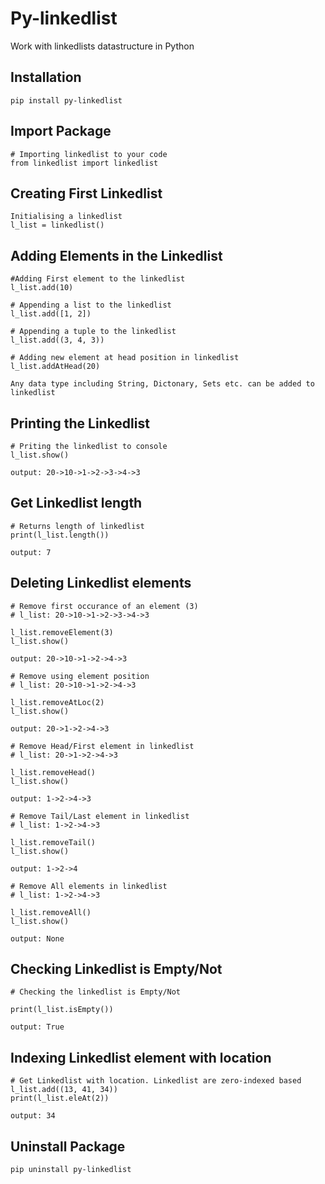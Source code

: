 # **Py-linkedlist**

Work with linkedlists datastructure in Python

## **Installation**


```
pip install py-linkedlist
```

## **Import Package**

```
# Importing linkedlist to your code
from linkedlist import linkedlist
```

## **Creating First Linkedlist**

```
Initialising a linkedlist
l_list = linkedlist()
```

## **Adding Elements in the Linkedlist**

```
#Adding First element to the linkedlist
l_list.add(10)
```

```
# Appending a list to the linkedlist
l_list.add([1, 2])
```

```
# Appending a tuple to the linkedlist
l_list.add((3, 4, 3))
```

```
# Adding new element at head position in linkedlist
l_list.addAtHead(20)
```

```
Any data type including String, Dictonary, Sets etc. can be added to linkedlist
```

## **Printing the Linkedlist**

```
# Priting the linkedlist to console
l_list.show()

output: 20->10->1->2->3->4->3
```

## **Get Linkedlist length**

```
# Returns length of linkedlist
print(l_list.length())

output: 7
```

## **Deleting Linkedlist elements**

```
# Remove first occurance of an element (3) 
# l_list: 20->10->1->2->3->4->3

l_list.removeElement(3)
l_list.show()

output: 20->10->1->2->4->3
```

```
# Remove using element position 
# l_list: 20->10->1->2->4->3

l_list.removeAtLoc(2)
l_list.show()

output: 20->1->2->4->3
```

```
# Remove Head/First element in linkedlist 
# l_list: 20->1->2->4->3

l_list.removeHead()
l_list.show()

output: 1->2->4->3
```

```
# Remove Tail/Last element in linkedlist 
# l_list: 1->2->4->3

l_list.removeTail()
l_list.show()

output: 1->2->4
```

```
# Remove All elements in linkedlist 
# l_list: 1->2->4->3

l_list.removeAll()
l_list.show()

output: None
```

## **Checking Linkedlist is Empty/Not**

```
# Checking the linkedlist is Empty/Not

print(l_list.isEmpty())

output: True
```

## **Indexing Linkedlist element with location**

```
# Get Linkedlist with location. Linkedlist are zero-indexed based
l_list.add((13, 41, 34))
print(l_list.eleAt(2))

output: 34
```

## **Uninstall Package**

```
pip uninstall py-linkedlist
```
